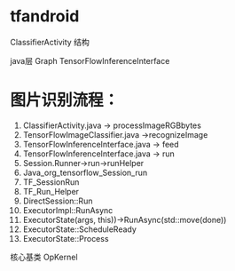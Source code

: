 # tfandroid

ClassifierActivity 结构

java层
Graph
TensorFlowInferenceInterface


# 图片识别流程：
 1. ClassifierActivity.java     -> processImageRGBbytes
 2. TensorFlowImageClassifier.java ->recognizeImage
 3. TensorFlowInferenceInterface.java -> feed
 4. TensorFlowInferenceInterface.java -> run
 5. Session.Runner->run->runHelper
 6. Java_org_tensorflow_Session_run
 7. TF_SessionRun
 8. TF_Run_Helper
 9. DirectSession::Run
 10. ExecutorImpl::RunAsync
 11. ExecutorState(args, this))->RunAsync(std::move(done))
 12. ExecutorState::ScheduleReady
 13. ExecutorState::Process
 
 
 
 
核心基类 OpKernel

